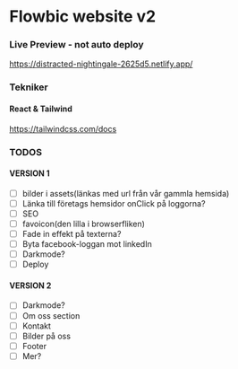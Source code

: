 # Flowbic website v2


### Live Preview - not auto deploy
https://distracted-nightingale-2625d5.netlify.app/


### Tekniker
#### React & Tailwind
https://tailwindcss.com/docs



### TODOS
#### VERSION 1
- [ ] bilder i assets(länkas med url från vår gammla hemsida)
- [ ] Länka till företags hemsidor onClick på loggorna?
- [ ] SEO
- [ ] favoicon(den lilla i browserfliken)
- [ ] Fade in effekt på texterna?
- [ ] Byta facebook-loggan mot linkedIn
- [ ] Darkmode?
- [ ] Deploy

#### VERSION 2
- [ ] Darkmode?
- [ ] Om oss section
- [ ] Kontakt
- [ ] Bilder på oss
- [ ] Footer
- [ ] Mer?
